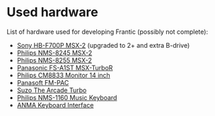 # Used hardware

List of hardware used for developing Frantic (possibly not complete):


- [Sony HB-F700P MSX-2](https://www.msx.org/wiki/Sony_HB-F700P) (upgraded to 2+ and extra B-drive)
- [Philips NMS-8245 MSX-2](https://www.msx.org/wiki/Philips_NMS_8245)
- [Philips NMS-8255 MSX-2](https://www.msx.org/wiki/Philips_NMS_8255)
- [Panasonic FS-A1ST MSX-TurboR](https://www.msx.org/wiki/Panasonic_FS-A1ST)
- [Philips CM8833 Monitor 14 inch](https://www.nightfallcrew.com/12/09/2009/philips-cm8833-personal-monitor-the-best-multimedia-crt-monitorphilips-cm8833-personal-monitor-il-miglior-monitor-multimediale/)
- [Panasoft FM-PAC](https://www.msx.org/wiki/Panasoft_FM-PAC)
- [Suzo The Arcade Turbo](https://www.msx.org/wiki/Suzo_The_Arcade_Turbo)
- [Philips NMS-1160 Music Keyboard](https://www.msx.org/wiki/Philips_NMS_1160)
- [ANMA Keyboard Interface](https://www.msx.org/wiki/ANMA_Keyboard_Interface)



